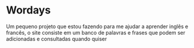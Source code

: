 # Wordays

Um pequeno projeto que estou fazendo para me ajudar a aprender inglês e francês, o site consiste em um banco de palavras e frases que podem ser adicionadas e consultadas quando quiser